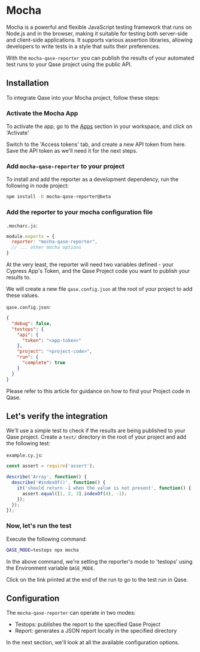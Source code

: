 # Mocha

Mocha is a powerful and flexible JavaScript testing framework that runs on Node.js and in the browser, making it suitable for testing both server-side and client-side applications. It supports various assertion libraries, allowing developers to write tests in a style that suits their preferences.

With the `mocha-qase-reporter` you can publish the results of your automated test runs to your Qase project using the public API.

## Installation

To integrate Qase into your Mocha project, follow these steps:

### Activate the Mocha App

To activate the app, go to the [Apps](https://app.qase.io/apps?app=mocha-reporter) section in your workspace, and click on 'Activate'

Switch to the 'Access tokens' tab, and create a new API token from here. Save the API token as we'll need it for the next steps.

### Add `mocha-qase-reporter` to your project

To install and add the reporter as a development dependency, run the following in node project:

```bash
npm install -D mocha-qase-reporter@beta
```

### Add the reporter to your mocha configuration file

`.mocharc.js`:

```javascript
module.exports = {
  reporter: "mocha-qase-reporter",
  // ... other mocha options
}
```

At the very least, the reporter will need two variables defined - your Cypress App's Token, and the Qase Project code you want to publish your results to.

We will create a new file `qase.config.json` at the root of your project to add these values.

`qase.config.json`:

```json
{
  "debug": false,
  "testops": {
    "api": {
      "token": "<app-token>"
    },
    "project": "<project-code>",
    "run": {
      "complete": true
    }
  }
}
```

Please refer to this article for guidance on how to find your Project code in Qase.

## Let's verify the integration

We'll use a simple test to check if the results are being published to your Qase project. Create a `test/` directory in the root of your project and add the following test:

`example.cy.js`:

```javascript
const assert = require('assert');

describe('Array', function() {
  describe('#indexOf()', function() {
    it('should return -1 when the value is not present', function() {
      assert.equal([1, 2, 3].indexOf(4), -1);
    });
  });
});
```

### Now, let's run the test

Execute the following command:

```bash
QASE_MODE=testops npx mocha
```

In the above command, we're setting the reporter's mode to 'testops' using the Environment variable `QASE_MODE`. 

Click on the link printed at the end of the run to go to the test run in Qase.

## Configuration

The `mocha-qase-reporter` can operate in two modes:
* Testops: publishes the report to the specified Qase Project
* Report: generates a JSON report locally in the specified directory

In the next section, we'll look at all the available configuration options.
